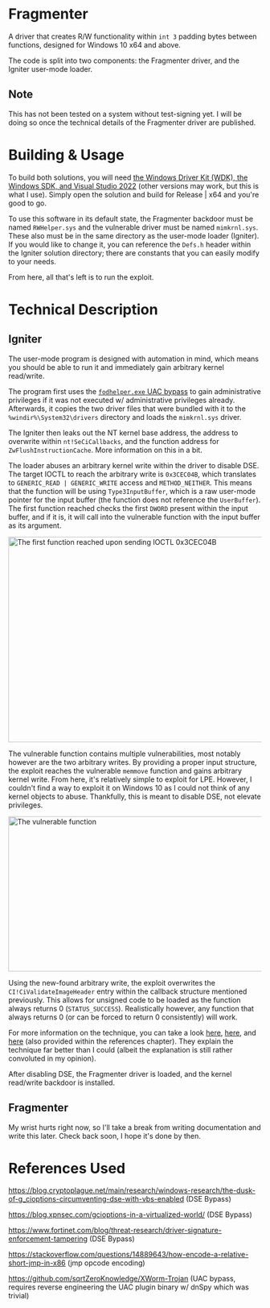# Fragmenter
A driver that creates R/W functionality within `int 3` padding bytes between functions, designed for Windows 10 x64 and above.

The code is split into two components: the Fragmenter driver, and the Igniter user-mode loader.

## Note
This has not been tested on a system without test-signing yet. I will be doing so once the technical details of the Fragmenter driver are published.

# Building & Usage
To build both solutions, you will need [the Windows Driver Kit (WDK), the Windows SDK, and Visual Studio 2022](https://learn.microsoft.com/en-us/windows-hardware/drivers/download-the-wdk) (other versions may work, but this is what I use). Simply open the solution and build for Release | x64 and you're good to go.

To use this software in its default state, the Fragmenter backdoor must be named `RWHelper.sys` and the vulnerable driver must be named `mimkrnl.sys`. These also must be in the same directory as the user-mode loader (Igniter). If you would like to change it, you can reference the `Defs.h` header within the Igniter solution directory; there are constants that you can easily modify to your needs.

From here, all that's left is to run the exploit.

# Technical Description
## Igniter
The user-mode program is designed with automation in mind, which means you should be able to run it and immediately gain arbitrary kernel read/write.

The program first uses the [`fodhelper.exe` UAC bypass](https://www.elastic.co/security-labs/exploring-windows-uac-bypasses-techniques-and-detection-strategies) to gain administrative privileges if it was not executed w/ administrative privileges already. Afterwards, it copies the two driver files that were bundled with it to the `%windir%\System32\drivers` directory and loads the `mimkrnl.sys` driver.

The Igniter then leaks out the NT kernel base address, the address to overwrite within `nt!SeCiCallbacks`, and the function address for `ZwFlushInstructionCache`. More information on this in a bit.

The loader abuses an arbitrary kernel write within the driver to disable DSE. The target IOCTL to reach the arbitrary write is `0x3CEC04B`, which translates to `GENERIC_READ | GENERIC_WRITE` access and `METHOD_NEITHER`. This means that the function will be using `Type3InputBuffer`, which is a raw user-mode pointer for the input buffer (the function does not reference the `UserBuffer`). The first function reached checks the first `DWORD` present within the input buffer, and if it is, it will call into the vulnerable function with the input buffer as its argument.

<img width="707" height="408" alt="The first function reached upon sending IOCTL 0x3CEC04B" src="https://github.com/user-attachments/assets/1c8835b9-00d8-4fb6-9779-9e3c6a587c87"/>

The vulnerable function contains multiple vulnerabilities, most notably however are the two arbitrary writes. By providing a proper input structure, the exploit reaches the vulnerable `memmove` function and gains arbitrary kernel write. From here, it's relatively simple to exploit for LPE. However, I couldn't find a way to exploit it on Windows 10 as I could not think of any kernel objects to abuse. Thankfully, this is meant to disable DSE, not elevate privileges.

<img width="988" height="308" alt="The vulnerable function" src="https://github.com/user-attachments/assets/8806e102-6515-4417-8f8a-18d2b9cfadb5"/>

Using the new-found arbitrary write, the exploit overwrites the `CI!CiValidateImageHeader` entry within the callback structure mentioned previously. This allows for unsigned code to be loaded as the function always returns 0 (`STATUS_SUCCESS`). Realistically however, any function that always returns 0 (or can be forced to return 0 consistently) will work.

For more information on the technique, you can take a look [here](https://blog.cryptoplague.net/main/research/windows-research/the-dusk-of-g_cioptions-circumventing-dse-with-vbs-enabled), [here](https://blog.xpnsec.com/gcioptions-in-a-virtualized-world/), and [here](https://www.fortinet.com/blog/threat-research/driver-signature-enforcement-tampering) (also provided within the references chapter). They explain the technique far better than I could (albeit the explanation is still rather convoluted in my opinion).

After disabling DSE, the Fragmenter driver is loaded, and the kernel read/write backdoor is installed.

## Fragmenter
My wrist hurts right now, so I'll take a break from writing documentation and write this later. Check back soon, I hope it's done by then.

# References Used
https://blog.cryptoplague.net/main/research/windows-research/the-dusk-of-g_cioptions-circumventing-dse-with-vbs-enabled (DSE Bypass)

https://blog.xpnsec.com/gcioptions-in-a-virtualized-world/ (DSE Bypass)

https://www.fortinet.com/blog/threat-research/driver-signature-enforcement-tampering (DSE Bypass)

https://stackoverflow.com/questions/14889643/how-encode-a-relative-short-jmp-in-x86 (jmp opcode encoding)

https://github.com/sqrtZeroKnowledge/XWorm-Trojan (UAC bypass, requires reverse engineering the UAC plugin binary w/ dnSpy which was trivial)
